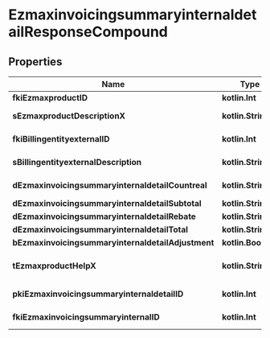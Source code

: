 
# EzmaxinvoicingsummaryinternaldetailResponseCompound

## Properties
| Name | Type | Description | Notes |
| ------------ | ------------- | ------------- | ------------- |
| **fkiEzmaxproductID** | **kotlin.Int** | The unique ID of the Ezmaxproduct |  |
| **sEzmaxproductDescriptionX** | **kotlin.String** | The description of the Ezmaxproduct in the language of the requester |  |
| **fkiBillingentityexternalID** | **kotlin.Int** | The unique ID of the Billingentityexternal |  |
| **sBillingentityexternalDescription** | **kotlin.String** | The description of the Billingentityexternal |  |
| **dEzmaxinvoicingsummaryinternaldetailCountreal** | **kotlin.String** | The count item invoiced for the product |  |
| **dEzmaxinvoicingsummaryinternaldetailSubtotal** | **kotlin.String** | The subtotal invoiced for the product |  |
| **dEzmaxinvoicingsummaryinternaldetailRebate** | **kotlin.String** | The rebate for the product |  |
| **dEzmaxinvoicingsummaryinternaldetailTotal** | **kotlin.String** | The total invoiced for the product |  |
| **bEzmaxinvoicingsummaryinternaldetailAdjustment** | **kotlin.Boolean** | Whether if it&#39;s an adjustment |  |
| **tEzmaxproductHelpX** | **kotlin.String** | The help message of the Ezmaxproduct in the language of the requester |  |
| **pkiEzmaxinvoicingsummaryinternaldetailID** | **kotlin.Int** | The unique ID of the Ezmaxinvoicingsummaryinternaldetail |  [optional] |
| **fkiEzmaxinvoicingsummaryinternalID** | **kotlin.Int** | The unique ID of the Ezmaxinvoicingsummaryinternal |  [optional] |



